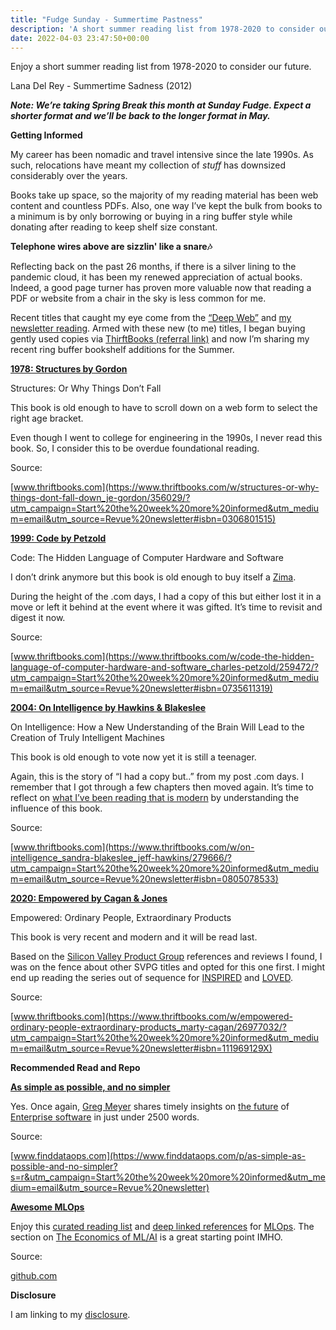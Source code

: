 ```yaml
---
title: "Fudge Sunday - Summertime Pastness"
description: 'A short summer reading list from 1978-2020 to consider our future'
date: 2022-04-03 23:47:50+00:00
---
```


Enjoy a short summer reading list from 1978-2020 to consider our future.

Lana Del Rey - Summertime Sadness (2012)

***Note: We’re taking Spring Break this month at Sunday Fudge. Expect a shorter format and we’ll be back to the longer format in May.***

 **Getting Informed**

My career has been nomadic and travel intensive since the late 1990s. As such, relocations have meant my collection of *stuff* has downsized considerably over the years.

Books take up space, so the majority of my reading material has been web content and countless PDFs. Also, one way I’ve kept the bulk from books to a minimum is by only borrowing or buying in a ring buffer style while donating after reading to keep shelf size constant.

 **Telephone wires above are sizzlin' like a snare🎶**

Reflecting back on the past 26 months, if there is a silver lining to the pandemic cloud, it has been my renewed appreciation of actual books. Indeed, a good page turner has proven more valuable now that reading a PDF or website from a chair in the sky is less common for me.

Recent titles that caught my eye come from the [“Deep Web”](https://sunday.fudge.org/issues/fudge-sunday-saas-trendspotting-877717?utm_campaign=Start%20the%20week%20more%20informed&utm_medium=email&utm_source=Revue%20newsletter) and [my newsletter reading](https://sunday.fudge.org/issues/fudge-sunday-twitter-matter-and-data-driven-journalism-836999?utm_campaign=Start%20the%20week%20more%20informed&utm_medium=email&utm_source=Revue%20newsletter). Armed with these new (to me) titles, I began buying gently used copies via [ThirftBooks (referral link)](https://www.thriftbooks.com/share/?code=BnNouie%252bjw82xKuWk%252bPLnw%253d%253d&utm_campaign=Start%20the%20week%20more%20informed&utm_medium=email&utm_source=Revue%20newsletter) and now I’m sharing my recent ring buffer bookshelf additions for the Summer.

**[1978: Structures by Gordon](https://www.thriftbooks.com/w/structures-or-why-things-dont-fall-down_je-gordon/356029/?utm_campaign=Start%20the%20week%20more%20informed&utm_medium=email&utm_source=Revue%20newsletter#isbn=0306801515)**

Structures: Or Why Things Don’t Fall

This book is old enough to have to scroll down on a web form to select the right age bracket.

Even though I went to college for engineering in the 1990s, I never read this book. So, I consider this to be overdue foundational reading.

Source:

[www.thriftbooks.com](https://www.thriftbooks.com/w/structures-or-why-things-dont-fall-down_je-gordon/356029/?utm_campaign=Start%20the%20week%20more%20informed&utm_medium=email&utm_source=Revue%20newsletter#isbn=0306801515)

**[1999: Code by Petzold](https://www.thriftbooks.com/w/code-the-hidden-language-of-computer-hardware-and-software_charles-petzold/259472/?utm_campaign=Start%20the%20week%20more%20informed&utm_medium=email&utm_source=Revue%20newsletter#isbn=0735611319)**

Code: The Hidden Language of Computer Hardware and Software

I don’t drink anymore but this book is old enough to buy itself a [Zima](https://www.youtube.com/watch?utm_campaign=Start%20the%20week%20more%20informed&utm_medium=email&utm_source=Revue%20newsletter&v=8TqsSGq1dOI).

During the height of the .com days, I had a copy of this but either lost it in a move or left it behind at the event where it was gifted. It’s time to revisit and digest it now.

Source:

[www.thriftbooks.com](https://www.thriftbooks.com/w/code-the-hidden-language-of-computer-hardware-and-software_charles-petzold/259472/?utm_campaign=Start%20the%20week%20more%20informed&utm_medium=email&utm_source=Revue%20newsletter#isbn=0735611319)

**[2004: On Intelligence by Hawkins & Blakeslee](https://www.thriftbooks.com/w/on-intelligence_sandra-blakeslee_jeff-hawkins/279666/?utm_campaign=Start%20the%20week%20more%20informed&utm_medium=email&utm_source=Revue%20newsletter#isbn=0805078533)**

On Intelligence: How a New Understanding of the Brain Will Lead to the Creation of Truly Intelligent Machines

This book is old enough to vote now yet it is still a teenager.

Again, this is the story of “I had a copy but..” from my post .com days. I remember that I got through a few chapters then moved again. It’s time to reflect on [what I’ve been reading that is modern](https://numenta.com?utm_campaign=Start%20the%20week%20more%20informed&utm_medium=email&utm_source=Revue%20newsletter) by understanding the influence of this book.

Source:

[www.thriftbooks.com](https://www.thriftbooks.com/w/on-intelligence_sandra-blakeslee_jeff-hawkins/279666/?utm_campaign=Start%20the%20week%20more%20informed&utm_medium=email&utm_source=Revue%20newsletter#isbn=0805078533)

**[2020: Empowered by Cagan & Jones](https://www.thriftbooks.com/w/empowered-ordinary-people-extraordinary-products_marty-cagan/26977032/?utm_campaign=Start%20the%20week%20more%20informed&utm_medium=email&utm_source=Revue%20newsletter#isbn=111969129X)**

Empowered: Ordinary People, Extraordinary Products

This book is very recent and modern and it will be read last.

Based on the [Silicon Valley Product Group](https://svpg.com/empowered-ordinary-people-extraordinary-products/?utm_campaign=Start%20the%20week%20more%20informed&utm_medium=email&utm_source=Revue%20newsletter) references and reviews I found, I was on the fence about other SVPG titles and opted for this one first. I might end up reading the series out of sequence for [INSPIRED](https://svpg.com/inspired-how-to-create-products-customers-love/?utm_campaign=Start%20the%20week%20more%20informed&utm_medium=email&utm_source=Revue%20newsletter) and [LOVED](https://svpg.com/loved-how-to-rethink-marketing-for-tech-products/?utm_campaign=Start%20the%20week%20more%20informed&utm_medium=email&utm_source=Revue%20newsletter).

Source:

[www.thriftbooks.com](https://www.thriftbooks.com/w/empowered-ordinary-people-extraordinary-products_marty-cagan/26977032/?utm_campaign=Start%20the%20week%20more%20informed&utm_medium=email&utm_source=Revue%20newsletter#isbn=111969129X)

 **Recommended Read and Repo**

**[As simple as possible, and no simpler](https://www.finddataops.com/p/as-simple-as-possible-and-no-simpler?s=r&utm_campaign=Start%20the%20week%20more%20informed&utm_medium=email&utm_source=Revue%20newsletter)**

Yes. Once again, [Greg Meyer](https://www.finddataops.com/p/as-simple-as-possible-and-no-simpler?s=r&utm_campaign=Start%20the%20week%20more%20informed&utm_medium=email&utm_source=Revue%20newsletter) shares timely insights on [the future](https://www.finddataops.com/p/as-simple-as-possible-and-no-simpler?s=r&utm_campaign=Start%20the%20week%20more%20informed&utm_medium=email&utm_source=Revue%20newsletter) of [Enterprise software](https://www.finddataops.com/p/as-simple-as-possible-and-no-simpler?s=r&utm_campaign=Start%20the%20week%20more%20informed&utm_medium=email&utm_source=Revue%20newsletter) in just under 2500 words.

Source:

[www.finddataops.com](https://www.finddataops.com/p/as-simple-as-possible-and-no-simpler?s=r&utm_campaign=Start%20the%20week%20more%20informed&utm_medium=email&utm_source=Revue%20newsletter)

**[Awesome MLOps](https://github.com/visenger/awesome-mlops?utm_campaign=Start%20the%20week%20more%20informed&utm_medium=email&utm_source=Revue%20newsletter)**

Enjoy this [curated reading list](https://github.com/visenger/awesome-mlops?utm_campaign=Start%20the%20week%20more%20informed&utm_medium=email&utm_source=Revue%20newsletter) and [deep linked references](https://github.com/visenger/awesome-mlops?utm_campaign=Start%20the%20week%20more%20informed&utm_medium=email&utm_source=Revue%20newsletter) for [MLOps](https://github.com/visenger/awesome-mlops?utm_campaign=Start%20the%20week%20more%20informed&utm_medium=email&utm_source=Revue%20newsletter). The section on [The Economics of ML/AI](https://github.com/visenger/awesome-mlops?utm_campaign=Start%20the%20week%20more%20informed&utm_medium=email&utm_source=Revue%20newsletter#the-economics-of-mlai) is a great starting point IMHO.

Source:

[github.com](https://github.com/visenger/awesome-mlops?utm_campaign=Start%20the%20week%20more%20informed&utm_medium=email&utm_source=Revue%20newsletter)

 **Disclosure**

I am linking to my [disclosure](https://jaycuthrell.com/disclosure/?utm_campaign=sunday.fudge.org&utm_medium=email&utm_source=Revue%20newsletter).


